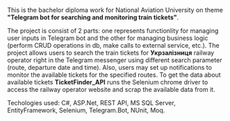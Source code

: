 This is the bachelor diploma work for National Aviation University on theme **"Telegram bot for searching and monitoring train tickets"**.

The project is consist of 2 parts: one represents functionlity for managing user inputs in Telegram bot and the other for managing business logic (perform CRUD operations in db, make calls to external service, etc.). The project allows users to search the train tickets for **Укрзалізниця** railway operator right in the Telegram messenger using different search parameter (route, departure date and time). Also, users may set up notifications to monitor the available tickets for the specified routes. To get the data about available tickets **TicketFinder_API** runs the Selenium chrome driver to access the railway operator website and scrap the available data from it.

Techologies used: C#, ASP.Net, REST API, MS SQL Server, EntityFramework, Selenium, Telegram.Bot, NUnit, Moq.
